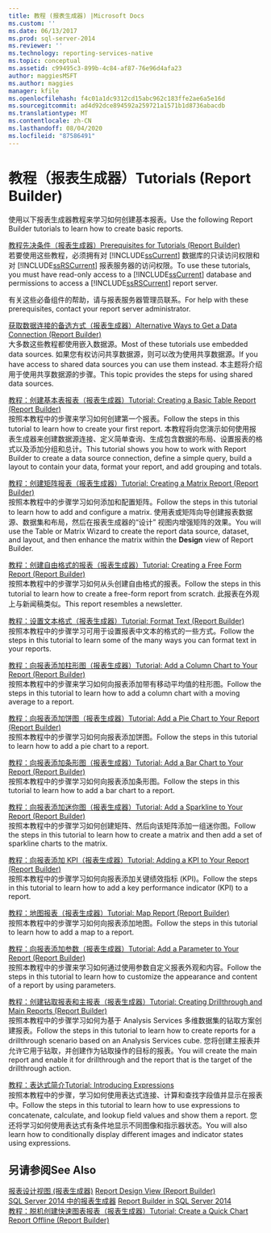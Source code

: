 ```yaml
---
title: 教程 (报表生成器) |Microsoft Docs
ms.custom: ''
ms.date: 06/13/2017
ms.prod: sql-server-2014
ms.reviewer: ''
ms.technology: reporting-services-native
ms.topic: conceptual
ms.assetid: c99495c3-899b-4c84-af87-76e96d4afa23
author: maggiesMSFT
ms.author: maggies
manager: kfile
ms.openlocfilehash: f4c01a1dc9312cd15abc962c183ffe2ae6a5e16d
ms.sourcegitcommit: ad4d92dce894592a259721a1571b1d8736abacdb
ms.translationtype: MT
ms.contentlocale: zh-CN
ms.lasthandoff: 08/04/2020
ms.locfileid: "87586491"
---
```

# <a name="tutorials-report-builder"></a><span data-ttu-id="fe960-102">教程（报表生成器）</span><span class="sxs-lookup"><span data-stu-id="fe960-102">Tutorials (Report Builder)</span></span>
  <span data-ttu-id="fe960-103">使用以下报表生成器教程来学习如何创建基本报表。</span><span class="sxs-lookup"><span data-stu-id="fe960-103">Use the following Report Builder tutorials to learn how to create basic reports.</span></span>  
  
 [<span data-ttu-id="fe960-104">教程先决条件（报表生成器）</span><span class="sxs-lookup"><span data-stu-id="fe960-104">Prerequisites for Tutorials &#40;Report Builder&#41;</span></span>](prerequisites-for-tutorials-report-builder.md)  
 <span data-ttu-id="fe960-105">若要使用这些教程，必须拥有对 [!INCLUDE[ssCurrent](../includes/sscurrent-md.md)] 数据库的只读访问权限和对 [!INCLUDE[ssRSCurrent](../includes/ssrscurrent-md.md)] 报表服务器的访问权限。</span><span class="sxs-lookup"><span data-stu-id="fe960-105">To use these tutorials, you must have read-only access to a [!INCLUDE[ssCurrent](../includes/sscurrent-md.md)] database and permissions to access a [!INCLUDE[ssRSCurrent](../includes/ssrscurrent-md.md)] report server.</span></span>  
  
 <span data-ttu-id="fe960-106">有关这些必备组件的帮助，请与报表服务器管理员联系。</span><span class="sxs-lookup"><span data-stu-id="fe960-106">For help with these prerequisites, contact your report server administrator.</span></span>  
  
 [<span data-ttu-id="fe960-107">获取数据连接的备选方式（报表生成器）</span><span class="sxs-lookup"><span data-stu-id="fe960-107">Alternative Ways to Get a Data Connection &#40;Report Builder&#41;</span></span>](alternative-ways-to-get-a-data-connection-report-builder.md)  
 <span data-ttu-id="fe960-108">大多数这些教程都使用嵌入数据源。</span><span class="sxs-lookup"><span data-stu-id="fe960-108">Most of these tutorials use embedded data sources.</span></span> <span data-ttu-id="fe960-109">如果您有权访问共享数据源，则可以改为使用共享数据源。</span><span class="sxs-lookup"><span data-stu-id="fe960-109">If you have access to shared data sources you can use them instead.</span></span> <span data-ttu-id="fe960-110">本主题将介绍用于使用共享数据源的步骤。</span><span class="sxs-lookup"><span data-stu-id="fe960-110">This topic provides the steps for using shared data sources.</span></span>  
  
 [<span data-ttu-id="fe960-111">教程：创建基本表报表（报表生成器）</span><span class="sxs-lookup"><span data-stu-id="fe960-111">Tutorial: Creating a Basic Table Report &#40;Report Builder&#41;</span></span>](tutorial-creating-a-basic-table-report-report-builder.md)  
 <span data-ttu-id="fe960-112">按照本教程中的步骤来学习如何创建第一个报表。</span><span class="sxs-lookup"><span data-stu-id="fe960-112">Follow the steps in this tutorial to learn how to create your first report.</span></span> <span data-ttu-id="fe960-113">本教程将向您演示如何使用报表生成器来创建数据源连接、定义简单查询、生成包含数据的布局、设置报表的格式以及添加分组和总计。</span><span class="sxs-lookup"><span data-stu-id="fe960-113">This tutorial shows you how to work with Report Builder to create a data source connection, define a simple query, build a layout to contain your data, format your report, and add grouping and totals.</span></span>  
  
 [<span data-ttu-id="fe960-114">教程：创建矩阵报表（报表生成器）</span><span class="sxs-lookup"><span data-stu-id="fe960-114">Tutorial: Creating a Matrix Report &#40;Report Builder&#41;</span></span>](tutorial-creating-a-matrix-report-report-builder.md)  
 <span data-ttu-id="fe960-115">按照本教程中的步骤学习如何添加和配置矩阵。</span><span class="sxs-lookup"><span data-stu-id="fe960-115">Follow the steps in this tutorial to learn how to add and configure a matrix.</span></span> <span data-ttu-id="fe960-116">使用表或矩阵向导创建报表数据源、数据集和布局，然后在报表生成器的“设计”  视图内增强矩阵的效果。</span><span class="sxs-lookup"><span data-stu-id="fe960-116">You will use the Table or Matrix Wizard to create the report data source, dataset, and layout, and then enhance the matrix within the **Design** view of Report Builder.</span></span>  
  
 [<span data-ttu-id="fe960-117">教程：创建自由格式的报表（报表生成器）</span><span class="sxs-lookup"><span data-stu-id="fe960-117">Tutorial: Creating a Free Form Report &#40;Report Builder&#41;</span></span>](tutorial-creating-a-free-form-report-report-builder.md)  
 <span data-ttu-id="fe960-118">按照本教程中的步骤学习如何从头创建自由格式的报表。</span><span class="sxs-lookup"><span data-stu-id="fe960-118">Follow the steps in this tutorial to learn how to create a free-form report from scratch.</span></span> <span data-ttu-id="fe960-119">此报表在外观上与新闻稿类似。</span><span class="sxs-lookup"><span data-stu-id="fe960-119">This report resembles a newsletter.</span></span>  
  
 [<span data-ttu-id="fe960-120">教程：设置文本格式（报表生成器）</span><span class="sxs-lookup"><span data-stu-id="fe960-120">Tutorial: Format Text &#40;Report Builder&#41;</span></span>](tutorial-format-text-report-builder.md)  
 <span data-ttu-id="fe960-121">按照本教程中的步骤学习可用于设置报表中文本的格式的一些方式。</span><span class="sxs-lookup"><span data-stu-id="fe960-121">Follow the steps in this tutorial to learn some of the many ways you can format text in your reports.</span></span>  
  
 [<span data-ttu-id="fe960-122">教程：向报表添加柱形图（报表生成器）</span><span class="sxs-lookup"><span data-stu-id="fe960-122">Tutorial: Add a Column Chart to Your Report &#40;Report Builder&#41;</span></span>](tutorial-add-a-column-chart-to-your-report-report-builder.md)  
 <span data-ttu-id="fe960-123">按照本教程中的步骤来学习如何向报表添加带有移动平均值的柱形图。</span><span class="sxs-lookup"><span data-stu-id="fe960-123">Follow the steps in this tutorial to learn how to add a column chart with a moving average to a report.</span></span>  
  
 [<span data-ttu-id="fe960-124">教程：向报表添加饼图（报表生成器）</span><span class="sxs-lookup"><span data-stu-id="fe960-124">Tutorial: Add a Pie Chart to Your Report &#40;Report Builder&#41;</span></span>](tutorial-add-a-pie-chart-to-your-report-report-builder.md)  
 <span data-ttu-id="fe960-125">按照本教程中的步骤学习如何向报表添加饼图。</span><span class="sxs-lookup"><span data-stu-id="fe960-125">Follow the steps in this tutorial to learn how to add a pie chart to a report.</span></span>  
  
 [<span data-ttu-id="fe960-126">教程：向报表添加条形图（报表生成器）</span><span class="sxs-lookup"><span data-stu-id="fe960-126">Tutorial: Add a Bar Chart to Your Report &#40;Report Builder&#41;</span></span>](tutorial-add-a-bar-chart-to-your-report-report-builder.md)  
 <span data-ttu-id="fe960-127">按照本教程中的步骤学习如何向报表添加条形图。</span><span class="sxs-lookup"><span data-stu-id="fe960-127">Follow the steps in this tutorial to learn how to add a bar chart to a report.</span></span>  
  
 [<span data-ttu-id="fe960-128">教程：向报表添加迷你图（报表生成器）</span><span class="sxs-lookup"><span data-stu-id="fe960-128">Tutorial: Add a Sparkline to Your Report &#40;Report Builder&#41;</span></span>](tutorial-add-a-sparkline-to-your-report-report-builder.md)  
 <span data-ttu-id="fe960-129">按照本教程中的步骤学习如何创建矩阵、然后向该矩阵添加一组迷你图。</span><span class="sxs-lookup"><span data-stu-id="fe960-129">Follow the steps in this tutorial to learn how to create a matrix and then add a set of sparkline charts to the matrix.</span></span>  
  
 [<span data-ttu-id="fe960-130">教程：向报表添加 KPI（报表生成器）</span><span class="sxs-lookup"><span data-stu-id="fe960-130">Tutorial: Adding a KPI to Your Report &#40;Report Builder&#41;</span></span>](tutorial-adding-a-kpi-to-your-report-report-builder.md)  
 <span data-ttu-id="fe960-131">按照本教程中的步骤学习如何向报表添加关键绩效指标 (KPI)。</span><span class="sxs-lookup"><span data-stu-id="fe960-131">Follow the steps in this tutorial to learn how to add a key performance indicator (KPI) to a report.</span></span>  
  
 [<span data-ttu-id="fe960-132">教程：地图报表（报表生成器）</span><span class="sxs-lookup"><span data-stu-id="fe960-132">Tutorial: Map Report &#40;Report Builder&#41;</span></span>](tutorial-map-report-report-builder.md)  
 <span data-ttu-id="fe960-133">按照本教程中的步骤学习如何向报表添加地图。</span><span class="sxs-lookup"><span data-stu-id="fe960-133">Follow the steps in this tutorial to learn how to add a map to a report.</span></span>  
  
 [<span data-ttu-id="fe960-134">教程：向报表添加参数（报表生成器）</span><span class="sxs-lookup"><span data-stu-id="fe960-134">Tutorial: Add a Parameter to Your Report &#40;Report Builder&#41;</span></span>](tutorial-add-a-parameter-to-your-report-report-builder.md)  
 <span data-ttu-id="fe960-135">按照本教程中的步骤来学习如何通过使用参数自定义报表外观和内容。</span><span class="sxs-lookup"><span data-stu-id="fe960-135">Follow the steps in this tutorial to learn how to customize the appearance and content of a report by using parameters.</span></span>  
  
 [<span data-ttu-id="fe960-136">教程：创建钻取报表和主报表（报表生成器）</span><span class="sxs-lookup"><span data-stu-id="fe960-136">Tutorial: Creating Drillthrough and Main Reports &#40;Report Builder&#41;</span></span>](tutorial-creating-drillthrough-and-main-reports-report-builder.md)  
 <span data-ttu-id="fe960-137">按照本教程中的步骤学习如何为基于 Analysis Services 多维数据集的钻取方案创建报表。</span><span class="sxs-lookup"><span data-stu-id="fe960-137">Follow the steps in this tutorial to learn how to create reports for a drillthrough scenario based on an Analysis Services cube.</span></span> <span data-ttu-id="fe960-138">您将创建主报表并允许它用于钻取，并创建作为钻取操作的目标的报表。</span><span class="sxs-lookup"><span data-stu-id="fe960-138">You will create the main report and enable it for drillthrough and the report that is the target of the drillthrough action.</span></span>  
  
 [<span data-ttu-id="fe960-139">教程：表达式简介</span><span class="sxs-lookup"><span data-stu-id="fe960-139">Tutorial: Introducing Expressions</span></span>](tutorial-introducing-expressions.md)  
 <span data-ttu-id="fe960-140">按照本教程中的步骤，学习如何使用表达式连接、计算和查找字段值并显示在报表中。</span><span class="sxs-lookup"><span data-stu-id="fe960-140">Follow the steps in this tutorial to learn how to use expressions to concatenate, calculate, and lookup field values and show them a report.</span></span> <span data-ttu-id="fe960-141">您还将学习如何使用表达式有条件地显示不同图像和指示器状态。</span><span class="sxs-lookup"><span data-stu-id="fe960-141">You will also learn how to conditionally display different images and indicator states using expressions.</span></span>  
  
## <a name="see-also"></a><span data-ttu-id="fe960-142">另请参阅</span><span class="sxs-lookup"><span data-stu-id="fe960-142">See Also</span></span>  
 <span data-ttu-id="fe960-143">[报表设计视图 &#40;报表生成器&#41;](report-builder/report-design-view-report-builder.md) </span><span class="sxs-lookup"><span data-stu-id="fe960-143">[Report Design View &#40;Report Builder&#41;](report-builder/report-design-view-report-builder.md) </span></span>  
 <span data-ttu-id="fe960-144">[SQL Server 2014 中的报表生成器](report-builder/report-builder-in-sql-server-2016.md) </span><span class="sxs-lookup"><span data-stu-id="fe960-144">[Report Builder in SQL Server 2014](report-builder/report-builder-in-sql-server-2016.md) </span></span>  
 [<span data-ttu-id="fe960-145">教程：脱机创建快速图表报表（报表生成器）</span><span class="sxs-lookup"><span data-stu-id="fe960-145">Tutorial: Create a Quick Chart Report Offline &#40;Report Builder&#41;</span></span>](report-builder/tutorial-create-a-quick-chart-report-offline-report-builder.md)  
  
  
